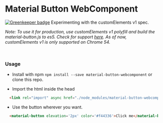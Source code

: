 # Material Button WebComponent

[![Greenkeeper badge](https://badges.greenkeeper.io/phenax/material-button-webcomponent.svg)](https://greenkeeper.io/)
Experimenting with the customElements v1 spec.

*Note: To use it for production, use customElements v1 polyfill and build the material-button.js to es5. 
Check for support <a href='http://caniuse.com/#search=custom%20Elements%20v1'>here</a>.
As of now, customElements v1 is only supported on Chrome 54.*

<br />

### Usage

* Install with npm ```npm install --save material-button-webcomponent``` or clone this repo.

* Import the html inside the head
```html
  <link rel="import" async href="./node_modules/material-button-webcomponentmaterial-button.html" />
```

* Use the button wherever you want.
```html
  <material-button elevation='2px' color='#f44336'>Click me</material-button>
```

